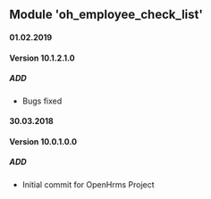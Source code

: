 ## Module 'oh_employee_check_list'

#### 01.02.2019
#### Version 10.1.2.1.0
##### ADD
- Bugs fixed 


#### 30.03.2018
#### Version 10.0.1.0.0
##### ADD
- Initial commit for OpenHrms Project
